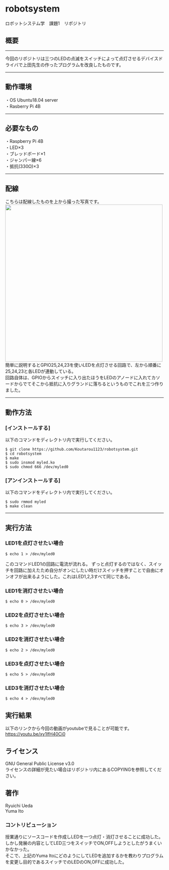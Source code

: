 # robotsystem
ロボットシステム学　課題1　リポジトリ  
## 概要
---
今回のリポジトリは三つのLEDの点滅をスイッチによって点灯させるデバイスドライバで上田先生の作ったプログラムを改良したものです。
 
---
## 動作環境
・OS Ubuntu18.04 server  
・Rasberry Pi 4B

---
## 必要なもの
・Raspberry Pi 4B  
・LED×3  
・ブレッドボード×1  
・ジャンパー線×6  
・抵抗(330Ω)×3  

---
## 配線  
こちらは配線したものを上から撮った写真です。  
<img src="https://user-images.githubusercontent.com/95609545/146216787-3d2c212e-ff85-4998-afb6-1103f94a77ef.jpg" width="500">  
簡単に説明するとGPIO25,24,23を使いLEDを点灯させる回路で、左から順番に25,24,23と各LEDが連動している。  
回路自体は、GPIOからスイッチに入り出たほうをLEDのアノードに入れてカソードからでてそこから抵抗に入りグランドに落ちるというものでこれを三つ作りました。

---
## 動作方法  
### [インストールする]
以下のコマンドをディレクトリ内で実行してください。  
```
$ git clone https://github.com/Koutarou1123/robotsystem.git  
$ cd robotsystem  
$ make  
$ sudo insmod myled.ko  
$ sudo chmod 666 /dev/myled0  
```  
### [アンインストールする]  
以下のコマンドをディレクトリ内で実行してください。  
```
$ sudo rmmod myled  
$ make clean  
```
---
## 実行方法
### LED1を点灯させたい場合
```
$ echo 1 > /dev/myled0
```
このコマンドLED1の回路に電流が流れる。  ずっと点灯するのではなく、スイッチを回路に加えたため自分がオンにしたい時だけスイッチを押すことで自由にオンオフが出来るようにした。これはLED1,2,3すべて同じである。  
### LED1を消灯させたい場合
```
$ echo 0 > /dev/myled0
```  
### LED2を点灯させたい場合
```
$ echo 3 > /dev/myled0
```  
### LED2を消灯させたい場合
```
$ echo 2 > /dev/myled0
```  
### LED3を点灯させたい場合
```
$ echo 5 > /dev/myled0
```  
###  LED3を消灯させたい場合
```
$ echo 4 > /dev/myled0
```  
## 実行結果
以下のリンクから今回の動画がyoutubeで見ることが可能です。  
https://youtu.be/xy1lfH40Ci0  
## ライセンス
GNU General Public License v3.0  
ライセンスの詳細が見たい場合はリポジトリ内にあるCOPYINGを参照してください。

## 著作
Ryuichi Ueda  
Yuma Ito  
### コントリビューション  
授業通りにソースコードを作成しLEDを一つ点灯・消灯させることに成功した。  
しかし発展の内容としてLED三つをスイッチでON,OFFしようとしたがうまくいかなかった。  
そこで、上記のYuma ItoにどのようにしてLEDを追加するかを教わりプログラムを変更し目的であるスイッチでのLEDのON,OFFに成功した。


